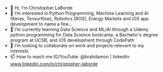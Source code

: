 - 👋 Hi, I’m Christopher LaBorde
- 👀 I’m interested in Python Programming, Machine Learning and AI (Keras, Tensorflow), Robotics (ROS), Energy Markets and iOS app development to name a few...
- 🌱 I’m currently learning Data Science and ML/AI through a Udemy python programming for Data Science bootcamp, a Bachelor's degree program at UCSB, and iOS development through CodePath
- 💞️ I’m looking to collaborate on work and projects relevant to my interests
- 📫 How to reach me IG/YouTube: @brahdamon | linkedin: www.linkedin.com/in/christopher-laborde

<!---
Brahdamon/Brahdamon is a ✨ special ✨ repository because its `README.md` (this file) appears on your GitHub profile.
You can click the Preview link to take a look at your changes.
--->
